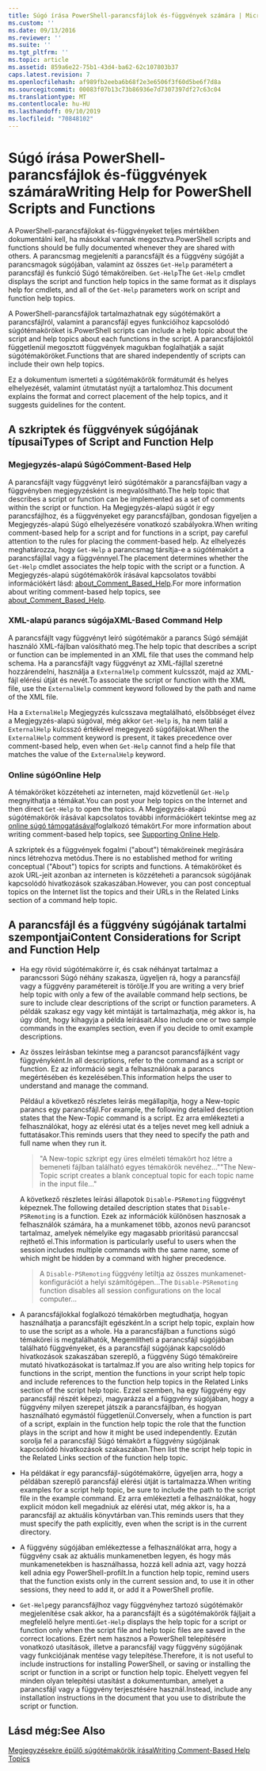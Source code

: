```yaml
---
title: Súgó írása PowerShell-parancsfájlok és-függvények számára | Microsoft Docs
ms.custom: ''
ms.date: 09/13/2016
ms.reviewer: ''
ms.suite: ''
ms.tgt_pltfrm: ''
ms.topic: article
ms.assetid: 859a6e22-75b1-43d4-ba62-62c107803b37
caps.latest.revision: 7
ms.openlocfilehash: af989fb2eeba6b68f2e3e6506f3f60d5be6f7d8a
ms.sourcegitcommit: 00083f07b13c73b86936e7d7307397df27c63c04
ms.translationtype: MT
ms.contentlocale: hu-HU
ms.lasthandoff: 09/10/2019
ms.locfileid: "70848102"
---
```

# <a name="writing-help-for-powershell-scripts-and-functions"></a><span data-ttu-id="b993b-102">Súgó írása PowerShell-parancsfájlok és-függvények számára</span><span class="sxs-lookup"><span data-stu-id="b993b-102">Writing Help for PowerShell Scripts and Functions</span></span>

<span data-ttu-id="b993b-103">A PowerShell-parancsfájlokat és-függvényeket teljes mértékben dokumentálni kell, ha másokkal vannak megosztva.</span><span class="sxs-lookup"><span data-stu-id="b993b-103">PowerShell scripts and functions should be fully documented whenever they are shared with others.</span></span>
<span data-ttu-id="b993b-104">A parancsmag megjeleníti a parancsfájlt és a függvény súgóját a parancsmagok súgójában, valamint az összes `Get-Help` paramétert a parancsfájl és funkció Súgó témaköreiben. `Get-Help`</span><span class="sxs-lookup"><span data-stu-id="b993b-104">The `Get-Help` cmdlet displays the script and function help topics in the same format as it displays help for cmdlets, and all of the `Get-Help` parameters work on script and function help topics.</span></span>

<span data-ttu-id="b993b-105">A PowerShell-parancsfájlok tartalmazhatnak egy súgótémakört a parancsfájlról, valamint a parancsfájl egyes funkcióihoz kapcsolódó súgótémaköröket is.</span><span class="sxs-lookup"><span data-stu-id="b993b-105">PowerShell scripts can include a help topic about the script and help topics about each functions in the script.</span></span>
<span data-ttu-id="b993b-106">A parancsfájloktól függetlenül megosztott függvények magukban foglalhatják a saját súgótémaköröket.</span><span class="sxs-lookup"><span data-stu-id="b993b-106">Functions that are shared independently of scripts can include their own help topics.</span></span>

<span data-ttu-id="b993b-107">Ez a dokumentum ismerteti a súgótémakörök formátumát és helyes elhelyezését, valamint útmutatást nyújt a tartalomhoz.</span><span class="sxs-lookup"><span data-stu-id="b993b-107">This document explains the format and correct placement of the help topics, and it suggests guidelines for the content.</span></span>

## <a name="types-of-script-and-function-help"></a><span data-ttu-id="b993b-108">A szkriptek és függvények súgójának típusai</span><span class="sxs-lookup"><span data-stu-id="b993b-108">Types of Script and Function Help</span></span>

### <a name="comment-based-help"></a><span data-ttu-id="b993b-109">Megjegyzés-alapú Súgó</span><span class="sxs-lookup"><span data-stu-id="b993b-109">Comment-Based Help</span></span>
<span data-ttu-id="b993b-110">A parancsfájlt vagy függvényt leíró súgótémakör a parancsfájlban vagy a függvényben megjegyzésként is megvalósítható.</span><span class="sxs-lookup"><span data-stu-id="b993b-110">The help topic that describes a script or function can be implemented as a set of comments within the script or function.</span></span>
<span data-ttu-id="b993b-111">Ha Megjegyzés-alapú súgót ír egy parancsfájlhoz, és a függvényeket egy parancsfájlban, gondosan figyeljen a Megjegyzés-alapú Súgó elhelyezésére vonatkozó szabályokra.</span><span class="sxs-lookup"><span data-stu-id="b993b-111">When writing comment-based help for a script and for functions in a script, pay careful attention to the rules for placing the comment-based help.</span></span>
<span data-ttu-id="b993b-112">Az elhelyezés meghatározza, hogy `Get-Help` a parancsmag társítja-e a súgótémakört a parancsfájllal vagy a függvénnyel.</span><span class="sxs-lookup"><span data-stu-id="b993b-112">The placement determines whether the `Get-Help` cmdlet associates the help topic with the script or a function.</span></span>
<span data-ttu-id="b993b-113">A Megjegyzés-alapú súgótémakörök írásával kapcsolatos további információkért lásd: [about_Comment_Based_Help](/powershell/module/microsoft.powershell.core/about/about_comment_based_help).</span><span class="sxs-lookup"><span data-stu-id="b993b-113">For more information about writing comment-based help topics, see [about_Comment_Based_Help](/powershell/module/microsoft.powershell.core/about/about_comment_based_help).</span></span>

### <a name="xml-based-command-help"></a><span data-ttu-id="b993b-114">XML-alapú parancs súgója</span><span class="sxs-lookup"><span data-stu-id="b993b-114">XML-Based Command Help</span></span>
<span data-ttu-id="b993b-115">A parancsfájlt vagy függvényt leíró súgótémakör a parancs Súgó sémáját használó XML-fájlban valósítható meg.</span><span class="sxs-lookup"><span data-stu-id="b993b-115">The help topic that describes a script or function can be implemented in an XML file that uses the command help schema.</span></span>
<span data-ttu-id="b993b-116">Ha a parancsfájlt vagy függvényt az XML-fájllal szeretné hozzárendelni, használja a `ExternalHelp` comment kulcsszót, majd az XML-fájl elérési útját és nevét.</span><span class="sxs-lookup"><span data-stu-id="b993b-116">To associate the script or function with the XML file, use the `ExternalHelp` comment keyword followed by the path and name of the XML file.</span></span>

<span data-ttu-id="b993b-117">Ha a `ExternalHelp` Megjegyzés kulcsszava megtalálható, elsőbbséget élvez a Megjegyzés-alapú súgóval, még akkor `Get-Help` is, ha nem talál a `ExternalHelp` kulcsszó értékével megegyező súgófájlokat.</span><span class="sxs-lookup"><span data-stu-id="b993b-117">When the `ExternalHelp` comment keyword is present, it takes precedence over comment-based help, even when `Get-Help` cannot find a help file that matches the value of the `ExternalHelp` keyword.</span></span>

### <a name="online-help"></a><span data-ttu-id="b993b-118">Online súgó</span><span class="sxs-lookup"><span data-stu-id="b993b-118">Online Help</span></span>
<span data-ttu-id="b993b-119">A témaköröket közzéteheti az interneten, majd közvetlenül `Get-Help` megnyithatja a témákat.</span><span class="sxs-lookup"><span data-stu-id="b993b-119">You can post your help topics on the Internet and then direct `Get-Help` to open the topics.</span></span>
<span data-ttu-id="b993b-120">A Megjegyzés-alapú súgótémakörök írásával kapcsolatos további információkért tekintse meg az [online súgó támogatásával](../module/supporting-online-help.md)foglalkozó témakört.</span><span class="sxs-lookup"><span data-stu-id="b993b-120">For more information about writing comment-based help topics, see [Supporting Online Help](../module/supporting-online-help.md).</span></span>

<span data-ttu-id="b993b-121">A szkriptek és a függvények fogalmi ("about") témaköreinek megírására nincs létrehozva metódus.</span><span class="sxs-lookup"><span data-stu-id="b993b-121">There is no established method for writing conceptual ("About") topics for scripts and functions.</span></span>
<span data-ttu-id="b993b-122">A témaköröket és azok URL-jeit azonban az interneten is közzéteheti a parancsok súgójának kapcsolódó hivatkozások szakaszában.</span><span class="sxs-lookup"><span data-stu-id="b993b-122">However, you can post conceptual topics on the Internet list the topics and their URLs in the Related Links section of a command help topic.</span></span>

## <a name="content-considerations-for-script-and-function-help"></a><span data-ttu-id="b993b-123">A parancsfájl és a függvény súgójának tartalmi szempontjai</span><span class="sxs-lookup"><span data-stu-id="b993b-123">Content Considerations for Script and Function Help</span></span>

- <span data-ttu-id="b993b-124">Ha egy rövid súgótémakörre ír, és csak néhányat tartalmaz a parancssori Súgó néhány szakasza, ügyeljen rá, hogy a parancsfájl vagy a függvény paramétereit is törölje.</span><span class="sxs-lookup"><span data-stu-id="b993b-124">If you are writing a very brief help topic with only a few of the available command help sections, be sure to include clear descriptions of the script or function parameters.</span></span> <span data-ttu-id="b993b-125">A példák szakasz egy vagy két mintáját is tartalmazhatja, még akkor is, ha úgy dönt, hogy kihagyja a példa leírásait.</span><span class="sxs-lookup"><span data-stu-id="b993b-125">Also include one or two sample commands in the examples section, even if you decide to omit example descriptions.</span></span>

- <span data-ttu-id="b993b-126">Az összes leírásban tekintse meg a parancsot parancsfájlként vagy függvényként.</span><span class="sxs-lookup"><span data-stu-id="b993b-126">In all descriptions, refer to the command as a script or function.</span></span> <span data-ttu-id="b993b-127">Ez az információ segít a felhasználónak a parancs megértésében és kezelésében.</span><span class="sxs-lookup"><span data-stu-id="b993b-127">This information helps the user to understand and manage the command.</span></span>

  <span data-ttu-id="b993b-128">Például a következő részletes leírás megállapítja, hogy a New-topic parancs egy parancsfájl.</span><span class="sxs-lookup"><span data-stu-id="b993b-128">For example, the following detailed description states that the New-Topic command is a script.</span></span> <span data-ttu-id="b993b-129">Ez arra emlékezteti a felhasználókat, hogy az elérési utat és a teljes nevet meg kell adniuk a futtatásakor.</span><span class="sxs-lookup"><span data-stu-id="b993b-129">This reminds users that they need to specify the path and full name when they run it.</span></span>

  > <span data-ttu-id="b993b-130">"A New-topic szkript egy üres elméleti témakört hoz létre a bemeneti fájlban található egyes témakörök nevéhez..."</span><span class="sxs-lookup"><span data-stu-id="b993b-130">"The New-Topic script creates a blank conceptual topic for each topic name in the input file..."</span></span>

  <span data-ttu-id="b993b-131">A következő részletes leírási állapotok `Disable-PSRemoting` függvényt képeznek.</span><span class="sxs-lookup"><span data-stu-id="b993b-131">The following detailed description states that `Disable-PSRemoting` is a function.</span></span> <span data-ttu-id="b993b-132">Ezek az információk különösen hasznosak a felhasználók számára, ha a munkamenet több, azonos nevű parancsot tartalmaz, amelyek némelyike egy magasabb prioritású paranccsal rejthető el.</span><span class="sxs-lookup"><span data-stu-id="b993b-132">This information is particularly useful to users when the session includes multiple commands with the same name, some of which might be hidden by a command with higher precedence.</span></span>

  > <span data-ttu-id="b993b-133">A `Disable-PSRemoting` függvény letiltja az összes munkamenet-konfigurációt a helyi számítógépen...</span><span class="sxs-lookup"><span data-stu-id="b993b-133">The `Disable-PSRemoting` function disables all session configurations on the local computer...</span></span>

- <span data-ttu-id="b993b-134">A parancsfájlokkal foglalkozó témakörben megtudhatja, hogyan használhatja a parancsfájlt egészként.</span><span class="sxs-lookup"><span data-stu-id="b993b-134">In a script help topic, explain how to use the script as a whole.</span></span> <span data-ttu-id="b993b-135">Ha a parancsfájlban a functions súgó témakörei is megtalálhatók, Megemlítheti a parancsfájl súgójában található függvényeket, és a parancsfájl súgójának kapcsolódó hivatkozások szakaszában szereplő, a függvény Súgó témaköreire mutató hivatkozásokat is tartalmaz.</span><span class="sxs-lookup"><span data-stu-id="b993b-135">If you are also writing help topics for functions in the script, mention the functions in your script help topic and include references to the function help topics in the Related Links section of the script help topic.</span></span> <span data-ttu-id="b993b-136">Ezzel szemben, ha egy függvény egy parancsfájl részét képezi, magyarázza el a függvény súgójában, hogy a függvény milyen szerepet játszik a parancsfájlban, és hogyan használható egymástól függetlenül.</span><span class="sxs-lookup"><span data-stu-id="b993b-136">Conversely, when a function is part of a script, explain in the function help topic the role that the function plays in the script and how it might be used independently.</span></span> <span data-ttu-id="b993b-137">Ezután sorolja fel a parancsfájl Súgó témakört a függvény súgójának kapcsolódó hivatkozások szakaszában.</span><span class="sxs-lookup"><span data-stu-id="b993b-137">Then list the script help topic in the Related Links section of the function help topic.</span></span>

- <span data-ttu-id="b993b-138">Ha példákat ír egy parancsfájl-súgótémakörre, ügyeljen arra, hogy a példában szereplő parancsfájl elérési útját is tartalmazza.</span><span class="sxs-lookup"><span data-stu-id="b993b-138">When writing examples for a script help topic, be sure to include the path to the script file in the example command.</span></span> <span data-ttu-id="b993b-139">Ez arra emlékezteti a felhasználókat, hogy explicit módon kell megadniuk az elérési utat, még akkor is, ha a parancsfájl az aktuális könyvtárban van.</span><span class="sxs-lookup"><span data-stu-id="b993b-139">This reminds users that they must specify the path explicitly, even when the script is in the current directory.</span></span>

- <span data-ttu-id="b993b-140">A függvény súgójában emlékeztesse a felhasználókat arra, hogy a függvény csak az aktuális munkamenetben legyen, és hogy más munkamenetekben is használhassa, hozzá kell adnia azt, vagy hozzá kell adnia egy PowerShell-profilt.</span><span class="sxs-lookup"><span data-stu-id="b993b-140">In a function help topic, remind users that the function exists only in the current session and, to use it in other sessions, they need to add it, or add it a PowerShell profile.</span></span>

- <span data-ttu-id="b993b-141">`Get-Help`egy parancsfájlhoz vagy függvényhez tartozó súgótémakör megjelenítése csak akkor, ha a parancsfájlt és a súgótémakörök fájljait a megfelelő helyre menti.</span><span class="sxs-lookup"><span data-stu-id="b993b-141">`Get-Help` displays the help topic for a script or function only when the script file and help topic files are saved in the correct locations.</span></span> <span data-ttu-id="b993b-142">Ezért nem hasznos a PowerShell telepítésére vonatkozó utasítások, illetve a parancsfájl vagy függvény súgójának vagy funkciójának mentése vagy telepítése.</span><span class="sxs-lookup"><span data-stu-id="b993b-142">Therefore, it is not useful to include instructions for installing PowerShell, or saving or installing the script or function in a script or function help topic.</span></span> <span data-ttu-id="b993b-143">Ehelyett vegyen fel minden olyan telepítési utasítást a dokumentumban, amelyet a parancsfájl vagy a függvény terjesztésére használ.</span><span class="sxs-lookup"><span data-stu-id="b993b-143">Instead, include any installation instructions in the document that you use to distribute the script or function.</span></span>

## <a name="see-also"></a><span data-ttu-id="b993b-144">Lásd még:</span><span class="sxs-lookup"><span data-stu-id="b993b-144">See Also</span></span>

[<span data-ttu-id="b993b-145">Megjegyzésekre épülő súgótémakörök írása</span><span class="sxs-lookup"><span data-stu-id="b993b-145">Writing Comment-Based Help Topics</span></span>](./writing-comment-based-help-topics.md)
